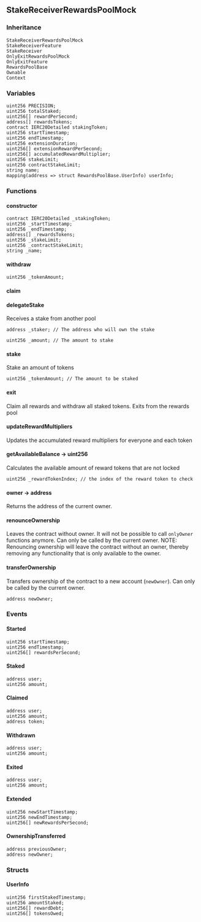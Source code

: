 ## StakeReceiverRewardsPoolMock





### Inheritance

```
StakeReceiverRewardsPoolMock
StakeReceiverFeature
StakeReceiver
OnlyExitRewardsPoolMock
OnlyExitFeature
RewardsPoolBase
Ownable
Context
```

### Variables

```Solidity
uint256 PRECISION;
uint256 totalStaked;
uint256[] rewardPerSecond;
address[] rewardsTokens;
contract IERC20Detailed stakingToken;
uint256 startTimestamp;
uint256 endTimestamp;
uint256 extensionDuration;
uint256[] extensionRewardPerSecond;
uint256[] accumulatedRewardMultiplier;
uint256 stakeLimit;
uint256 contractStakeLimit;
string name;
mapping(address => struct RewardsPoolBase.UserInfo) userInfo;
```

### Functions

#### constructor





```Solidity
contract IERC20Detailed _stakingToken; 
uint256 _startTimestamp; 
uint256 _endTimestamp; 
address[] _rewardsTokens; 
uint256 _stakeLimit; 
uint256 _contractStakeLimit; 
string _name; 
```
#### withdraw





```Solidity
uint256 _tokenAmount; 
```
#### claim





#### delegateStake



Receives a stake from another pool


```Solidity
address _staker; // The address who will own the stake

uint256 _amount; // The amount to stake
```
#### stake



Stake an amount of tokens


```Solidity
uint256 _tokenAmount; // The amount to be staked
```
#### exit



Claim all rewards and withdraw all staked tokens. Exits from the rewards pool

#### updateRewardMultipliers



Updates the accumulated reward multipliers for everyone and each token

#### getAvailableBalance → uint256



Calculates the available amount of reward tokens that are not locked


```Solidity
uint256 _rewardTokenIndex; // the index of the reward token to check
```
#### owner → address



Returns the address of the current owner.

#### renounceOwnership



Leaves the contract without owner. It will not be possible to call
`onlyOwner` functions anymore. Can only be called by the current owner.
NOTE: Renouncing ownership will leave the contract without an owner,
thereby removing any functionality that is only available to the owner.

#### transferOwnership



Transfers ownership of the contract to a new account (`newOwner`).
Can only be called by the current owner.

```Solidity
address newOwner; 
```

### Events

#### Started





```Solidity
uint256 startTimestamp;
uint256 endTimestamp;
uint256[] rewardsPerSecond;
```
#### Staked





```Solidity
address user;
uint256 amount;
```
#### Claimed





```Solidity
address user;
uint256 amount;
address token;
```
#### Withdrawn





```Solidity
address user;
uint256 amount;
```
#### Exited





```Solidity
address user;
uint256 amount;
```
#### Extended





```Solidity
uint256 newStartTimestamp;
uint256 newEndTimestamp;
uint256[] newRewardsPerSecond;
```
#### OwnershipTransferred





```Solidity
address previousOwner;
address newOwner;
```

### Structs

#### UserInfo

```Solidity
uint256 firstStakedTimestamp;
uint256 amountStaked;
uint256[] rewardDebt;
uint256[] tokensOwed;
```
